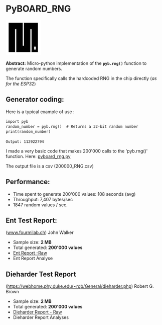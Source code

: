 # PyBOARD_RNG

![pic](https://github.com/MicroControleurMonde/PyBOARD_RNG/blob/main/Reports/MicroPython.jpg)

**Abstract:** Micro-python implementation of the **`pyb.rng()`** function to generate random numbers. 

The function specifically calls the hardcoded RNG in the chip directly (*as for the ESP32*)

## Generator coding:

Here is a typical example of use :

    import pyb
    random_number = pyb.rng()  # Returns a 32-bit random number
    print(random_number)
    
    Output: 112922794
I made a very basic code that makes 200'000 calls to the 'pyb.rng()' function. Here: [pyboard_rng.py](https://github.com/MicroControleurMonde/PyBOARD_RNG/blob/main/pyboard_rng.py)

The output file is a csv (200000_RNG.csv)

## Performance:

- Time spent to generate 200'000 values: 108 seconds (avg)
- Throughput: 7,407 bytes/sec
- 1847 random values / sec.

## Ent Test Report:

(www.fourmilab.ch) John Walker

- Sample size: **2 MB**
- Total generated: **200'000 values**
- [Ent Report -Raw](https://github.com/MicroControleurMonde/PyBOARD_RNG/blob/main/Reports/Ent_report.txt)
- Ent Report Analyse

## Dieharder Test Report

(https://webhome.phy.duke.edu/~rgb/General/dieharder.php) Robert G. Brown

- Sample size: **2 MB**
- Total generated: **200'000 values**
- [Dieharder Report - Raw](https://github.com/MicroControleurMonde/PyBOARD_RNG/blob/main/Reports/dieharder%20200000.txt)
- Dieharder Report Analyses



